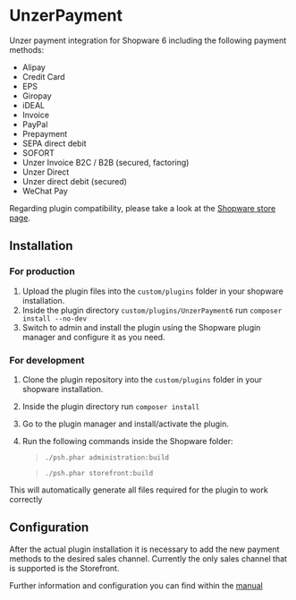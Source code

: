 # UnzerPayment

Unzer payment integration for Shopware 6 including the following payment methods:
* Alipay
* Credit Card
* EPS
* Giropay
* iDEAL
* Invoice
* PayPal
* Prepayment
* SEPA direct debit
* SOFORT
* Unzer Invoice B2C / B2B (secured, factoring)
* Unzer Direct
* Unzer direct debit (secured)
* WeChat Pay

Regarding plugin compatibility, please take a look at the [Shopware store page](https://store.shopware.com/en/unzer48059319318f/unzer-payments-for-shopware-6.html).

## Installation
### For production
1. Upload the plugin files into the `custom/plugins` folder in your shopware installation.
2. Inside the plugin directory `custom/plugins/UnzerPayment6` run `composer install --no-dev`
3. Switch to admin and install the plugin using the Shopware plugin manager and configure it as you need.

### For development
1. Clone the plugin repository into the `custom/plugins` folder in your shopware installation.
2. Inside the plugin directory run `composer install`
3. Go to the plugin manager and install/activate the plugin.
4. Run the following commands inside the Shopware folder:
    > `./psh.phar administration:build`

    > `./psh.phar storefront:build`

This will automatically generate all files required for the plugin to work correctly

## Configuration
After the actual plugin installation it is necessary to add the new payment methods to the desired sales channel. 
Currently the only sales channel that is supported is the Storefront.

Further information and configuration you can find within the <a href="https://dev.unzer.de/handbuch-shopware-ab-6-2-version-0-0-1/" target="_blank">manual</a>
